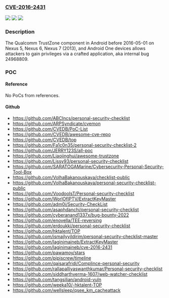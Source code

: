 ### [CVE-2016-2431](https://cve.mitre.org/cgi-bin/cvename.cgi?name=CVE-2016-2431)
![](https://img.shields.io/static/v1?label=Product&message=n%2Fa&color=blue)
![](https://img.shields.io/static/v1?label=Version&message=n%2Fa&color=blue)
![](https://img.shields.io/static/v1?label=Vulnerability&message=n%2Fa&color=brighgreen)

### Description

The Qualcomm TrustZone component in Android before 2016-05-01 on Nexus 5, Nexus 6, Nexus 7 (2013), and Android One devices allows attackers to gain privileges via a crafted application, aka internal bug 24968809.

### POC

#### Reference
No PoCs from references.

#### Github
- https://github.com/ABCIncs/personal-security-checklist
- https://github.com/ARPSyndicate/cvemon
- https://github.com/CVEDB/PoC-List
- https://github.com/CVEDB/awesome-cve-repo
- https://github.com/CVEDB/top
- https://github.com/Fa1c0n35/personal-security-checklist-2
- https://github.com/JERRY123S/all-poc
- https://github.com/Liaojinghui/awesome-trustzone
- https://github.com/Lissy93/personal-security-checklist
- https://github.com/SARATOGAMarine/Cybersecurity-Personal-Security-Tool-Box
- https://github.com/VolhaBakanouskaya/checklist-public
- https://github.com/VolhaBakanouskaya/personal-security-checklist-public
- https://github.com/VoodooIsT/Personal-security-checklist
- https://github.com/WorlOfIPTV/ExtractKeyMaster
- https://github.com/adm0i/Security-CheckList
- https://github.com/asaphdanchi/personal-security-checklist
- https://github.com/cyberanand1337x/bug-bounty-2022
- https://github.com/enovella/TEE-reversing
- https://github.com/erdoukki/personal-security-checklist
- https://github.com/hktalent/TOP
- https://github.com/ismailyyildirim/personal-security-checklist-master
- https://github.com/laginimaineb/ExtractKeyMaster
- https://github.com/laginimaineb/cve-2016-2431
- https://github.com/pawamoy/stars
- https://github.com/pipiscrew/timeline
- https://github.com/qaisarafridi/Complince-personal-security
- https://github.com/rallapalliyaswanthkumar/Personal-security-checklist
- https://github.com/siddharthverma-1607/web-watcher-checklist
- https://github.com/tangsilian/android-vuln
- https://github.com/weeka10/-hktalent-TOP
- https://github.com/wellsleep/qsee_km_cacheattack


